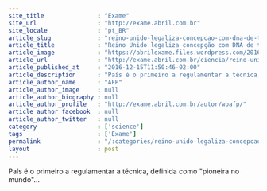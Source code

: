 ```yaml
---
site_title               : "Exame"
site_url                 : "http://exame.abril.com.br"
site_locale              : "pt_BR"
article_slug             : "reino-unido-legaliza-concepcao-com-dna-de-tres-pessoas"
article_title            : "Reino Unido legaliza concepção com DNA de três pessoas"
article_image            : "https://abrilexame.files.wordpress.com/2016/09/size_960_16_9_pe-de-bebe-recem-nascido29.jpg?quality=70&strip=all&w=960"
article_url              : "http://exame.abril.com.br/ciencia/reino-unido-legaliza-concepcao-com-dna-de-tres-pessoas/"
article_published_at     : "2016-12-15T11:50:46-02:00"
article_description      : "País é o primeiro a regulamentar a técnica, definida como 'pioneira no mundo'..."
article_author_name      : "AFP"
article_author_image     : null
article_author_biography : null
article_author_profile   : "http://exame.abril.com.br/autor/wpafp/"
article_author_facebook  : null
article_author_twitter   : null
category                 : ['science']
tags                     : ['Exame']
permalink                : "/:categories/reino-unido-legaliza-concepcao-com-dna-de-tres-pessoas/"
layout                   : post
---
```


País é o primeiro a regulamentar a técnica, definida como "pioneira no mundo"...
